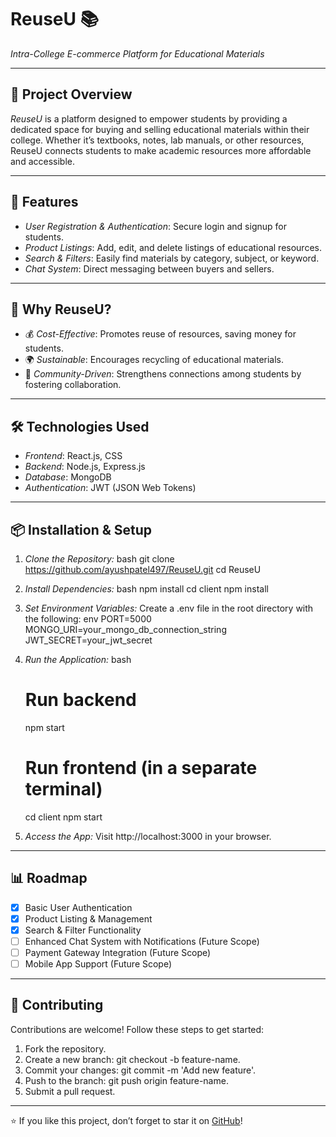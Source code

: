 # ReuseU 📚  

*Intra-College E-commerce Platform for Educational Materials*

---

## 📝 Project Overview

*ReuseU* is a platform designed to empower students by providing a dedicated space for buying and selling educational materials within their college. Whether it’s textbooks, notes, lab manuals, or other resources, ReuseU connects students to make academic resources more affordable and accessible.

---

## 🚀 Features

- *User Registration & Authentication*: Secure login and signup for students.
- *Product Listings*: Add, edit, and delete listings of educational resources.
- *Search & Filters*: Easily find materials by category, subject, or keyword.
- *Chat System*: Direct messaging between buyers and sellers.

---

## 🎯 Why ReuseU?

- 💰 *Cost-Effective*: Promotes reuse of resources, saving money for students.
- 🌍 *Sustainable*: Encourages recycling of educational materials.
- 🤝 *Community-Driven*: Strengthens connections among students by fostering collaboration.

---

## 🛠 Technologies Used

- *Frontend*: React.js, CSS
- *Backend*: Node.js, Express.js
- *Database*: MongoDB
- *Authentication*: JWT (JSON Web Tokens)

---

## 📦 Installation & Setup

1. *Clone the Repository:*
   bash
   git clone https://github.com/ayushpatel497/ReuseU.git
   cd ReuseU
   

2. *Install Dependencies:*
   bash
   npm install
   cd client
   npm install
   

3. *Set Environment Variables:*
   Create a .env file in the root directory with the following:
   env
   PORT=5000
   MONGO_URI=your_mongo_db_connection_string
   JWT_SECRET=your_jwt_secret
   

4. *Run the Application:*
   bash
   # Run backend
   npm start

   # Run frontend (in a separate terminal)
   cd client
   npm start
   

5. *Access the App:*
   Visit http://localhost:3000 in your browser.

---

## 📊 Roadmap

- [x] Basic User Authentication
- [x] Product Listing & Management
- [x] Search & Filter Functionality
- [ ] Enhanced Chat System with Notifications (Future Scope)
- [ ] Payment Gateway Integration (Future Scope)
- [ ] Mobile App Support (Future Scope)

---

## 🤝 Contributing

Contributions are welcome! Follow these steps to get started:

1. Fork the repository.
2. Create a new branch: git checkout -b feature-name.
3. Commit your changes: git commit -m 'Add new feature'.
4. Push to the branch: git push origin feature-name.
5. Submit a pull request.

---

⭐ If you like this project, don’t forget to star it on [GitHub](https://github.com/ayushpatel497/ReuseU)!
